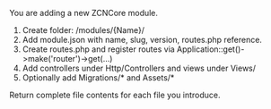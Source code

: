 You are adding a new ZCNCore module.

1. Create folder: /modules/{Name}/
2. Add module.json with name, slug, version, routes.php reference.
3. Create routes.php and register routes via Application::get()->make('router')->get(...)
4. Add controllers under Http/Controllers and views under Views/
5. Optionally add Migrations/* and Assets/*

Return complete file contents for each file you introduce.
